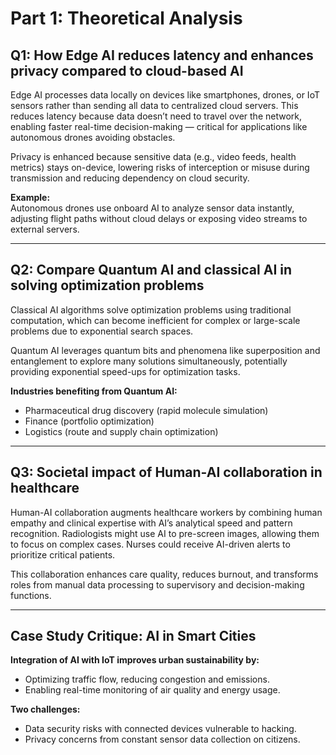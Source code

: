 # Part 1: Theoretical Analysis

## Q1: How Edge AI reduces latency and enhances privacy compared to cloud-based AI

Edge AI processes data locally on devices like smartphones, drones, or IoT sensors rather than sending all data to centralized cloud servers. This reduces latency because data doesn’t need to travel over the network, enabling faster real-time decision-making — critical for applications like autonomous drones avoiding obstacles.

Privacy is enhanced because sensitive data (e.g., video feeds, health metrics) stays on-device, lowering risks of interception or misuse during transmission and reducing dependency on cloud security.

**Example:**  
Autonomous drones use onboard AI to analyze sensor data instantly, adjusting flight paths without cloud delays or exposing video streams to external servers.

---

## Q2: Compare Quantum AI and classical AI in solving optimization problems

Classical AI algorithms solve optimization problems using traditional computation, which can become inefficient for complex or large-scale problems due to exponential search spaces.

Quantum AI leverages quantum bits and phenomena like superposition and entanglement to explore many solutions simultaneously, potentially providing exponential speed-ups for optimization tasks.

**Industries benefiting from Quantum AI:**  
- Pharmaceutical drug discovery (rapid molecule simulation)  
- Finance (portfolio optimization)  
- Logistics (route and supply chain optimization)

---

## Q3: Societal impact of Human-AI collaboration in healthcare

Human-AI collaboration augments healthcare workers by combining human empathy and clinical expertise with AI’s analytical speed and pattern recognition. Radiologists might use AI to pre-screen images, allowing them to focus on complex cases. Nurses could receive AI-driven alerts to prioritize critical patients.

This collaboration enhances care quality, reduces burnout, and transforms roles from manual data processing to supervisory and decision-making functions.

---

## Case Study Critique: AI in Smart Cities

**Integration of AI with IoT improves urban sustainability by:**  
- Optimizing traffic flow, reducing congestion and emissions.  
- Enabling real-time monitoring of air quality and energy usage.

**Two challenges:**  
- Data security risks with connected devices vulnerable to hacking.  
- Privacy concerns from constant sensor data collection on citizens.
